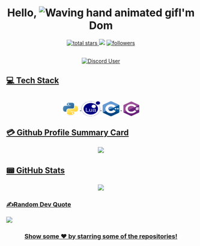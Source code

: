 <h1 align="center"> Hello, <img src="https://raw.githubusercontent.com/nixin72/nixin72/master/wave.gif" 
         alt="Waving hand animated gif"
         height="45"
         width="45" />I'm Dom</h1>

<p align='center'>
    <a href='https://github.com/HsDom?tab=repositories&sort=stargazers'>
        <img alt='total stars' title='Total stars on GitHub' src='https://custom-icon-badges.herokuapp.com/badge/dynamic/json?logo=star&color=55960c&labelColor=488207&label=Stars&style=for-the-badge&query=%24.stars&url=https://api.github-star-counter.workers.dev/user/HsDom'/>
    </a>
    <img src='https://visitor-badge-reloaded.herokuapp.com/badge?page_id=HsDom&logo=Github&style=for-the-badge&color=16a085'>
    <a href='https://github.com/HsDom?tab=followers'>
        <img alt='followers' title='Follow Me on GitHub' src='https://custom-icon-badges.herokuapp.com/github/followers/HsDom?color=236ad3&labelColor=1155ba&style=for-the-badge&logo=person-add&label=Follow&logoColor=white'/>
    </a>
</p>
         
      
 <p align="middle">
    <br>
    <a href='https://discord.com/'>
        <img alt='Discord User' src='https://discord.c99.nl/widget/theme-1/872968919294562325.png'/>
        
</p> 



## 💻 Tech Stack
<div style="display: inline_block" align="middle"><br>
    <img align="center" alt="Rafa-Python" height="40" width="50" src="https://raw.githubusercontent.com/devicons/devicon/master/icons/python/python-original.svg">
    <img align="center" alt="Rafa-Lua" height="40" width="50" src="https://raw.githubusercontent.com/devicons/devicon/master/icons/lua/lua-plain-wordmark.svg">
    <img align="center" alt="Rafa-cplusplus" height="40" width="50" src="https://raw.githubusercontent.com/devicons/devicon/master/icons/cplusplus/cplusplus-original.svg">
    <img align="center" alt="Rafa-C#" height="40" width="50" src="https://raw.githubusercontent.com/devicons/devicon/master/icons/csharp/csharp-original.svg">
</div>





## 💳 Github Profile Summary Card
<p align="center">
  <img src="https://github-profile-summary-cards.vercel.app/api/cards/profile-details?username=HsDom&theme=github_dark"/>
</p>

## 📟 GitHub Stats
<p align="center">
	<img width="48%" src="https://github-readme-stats.vercel.app/api?username=HsDom&show_icons=true&theme=github_dark" />
</p>

### ✍️Random Dev Quote
![](https://quotes-github-readme.vercel.app/api?type=horizontal&theme=github_dark)


<div align="center">

### Show some ❤️ by starring some of the repositories!

</div>
